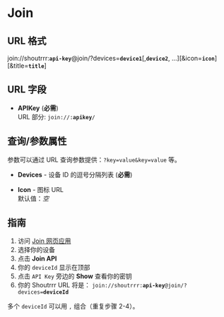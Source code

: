 # Join

## URL 格式

<span class="bk">join://shoutrrr:**`api-key`**@join/?devices=**`device1`**[,**`device2`**, ...][&icon=__`icon`__][&title=__`title`__]</span>

## URL 字段

- **APIKey** (**必需**)  
  URL 部分: <code class="service-url">join://:<strong>apikey</strong>/</code>

## 查询/参数属性

参数可以通过 URL 查询参数提供：`?key=value&key=value` 等。

- **Devices** - 设备 ID 的逗号分隔列表 (**必需**)

- **Icon** - 图标 URL  
  默认值：_空_

## 指南

1.  访问 [Join 网页应用](https://joinjoaomgcd.appspot.com/)
2.  选择你的设备
3.  点击 **Join API**
4.  你的 `deviceId` 显示在顶部
5.  点击 `API Key` 旁边的 **Show** 查看你的密钥
6.  你的 Shoutrrr URL 将是：
    `join://shoutrrr:`**`api-key`**`@join/?devices=`**`deviceId`**

多个 `deviceId` 可以用 `,` 组合（重复步骤 2-4）。
